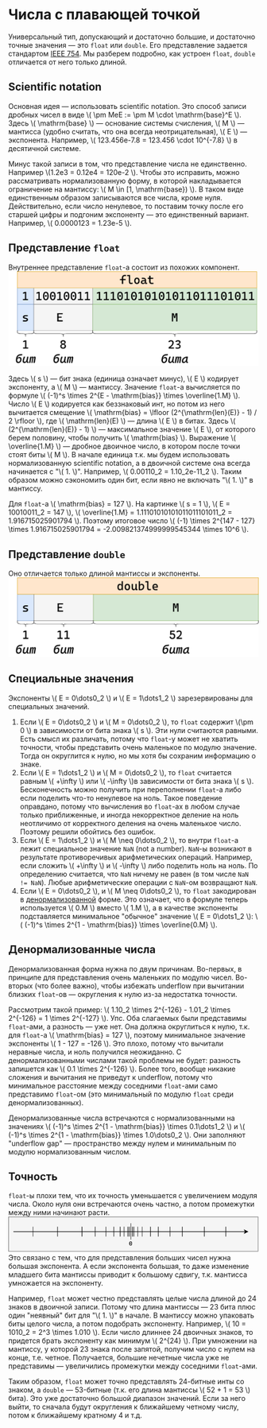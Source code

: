 # Числа с плавающей точкой

Универсальный тип, допускающий и достаточно большие, и достаточно точные
значения &mdash; это `float` или `double`. Его представление задается стандартом
[IEEE 754](https://en.wikipedia.org/wiki/IEEE_754). Мы разберем подробно, как
устроен `float`, `double` отличается от него только длиной.

## Scientific notation

Основная идея &mdash; использовать scientific notation. Это способ записи
дробных чисел в виде \\( \\pm MeE := \\pm M \cdot \\mathrm{base}^E  \\). Здесь
\\( \\mathrm{base} \\) &mdash; основание системы счисления, \\( M \\) &mdash;
мантисса (удобно считать, что она всегда неотрицательная), \\( E \\) &mdash;
экспонента. Например, \\( 123.456e-7.8 = 123.456 \cdot 10^{-7.8} \\) в
десятичной системе.

Минус такой записи в том, что представление числа не единственно. Например
\\(1.2e3 = 0.12e4 = 120e-2 \\). Чтобы это исправить, можно рассматривать
нормализованную форму, в которой накладывается ограничение на мантиссу: \\( M
\in [1, \\mathrm{base}) \\). В таком виде единственным образом записываются все
числа, кроме нуля. Действительно, если число ненулевое, то поставим точку после
его старшей цифры и подгоним экспоненту &mdash; это единственный вариант.
Например, \\( 0.0000123 = 1.23e-5 \\).

## Представление `float`

Внутреннее представление `float`-а состоит из похожих компонент.
![float](float.png)

Здесь \\( s \\) &mdash; бит знака (единица означает минус), \\( E \\) кодирует
экспоненту, а \\( M \\) &mdash; мантиссу. Значение `float`-а вычисляется по
формуле \\( (-1)^s \times 2^{E - \\mathrm{bias}} \times \\overline{1.M} \\).
Число \\( E \\) кодируется как беззнаковый инт, но потом из него вычитается
смещение \\( \\mathrm{bias} = \\lfloor (2^{\\mathrm{len}(E)} - 1) / 2 \\rfloor
\\), где \\( \\mathrm{len}(E) \\) &mdash; длина \\( E \\) в битах. Здесь \\(
(2^{\\mathrm{len}(E)} - 1) \\) &mdash; максимальное значение \\( E \\), от
которого берем половину, чтобы получить \\( \\mathrm{bias} \\). Выражение \\(
\\overline{1.M} \\) &mdash; дробное двоичное число, в котором после точки стоят
биты \\( M \\). В начале единица т.к. мы будем использовать нормализованную
scientific notation, а в двоичной системе она всегда начинается с "\\( 1. \\)".
Например, \\( 0.00110_2 = 1.10_2e-11_2 \\). Таким образом можно сэкономить один
бит, если явно нe включать "\\( 1. \\)" в мантиссу.

Для `float`-а \\( \\mathrm{bias} = 127 \\). На картинке \\( s = 1 \\), \\( E =
10010011_2 = 147 \\), \\( \\overline{1.M} = 1.11101010101011011101011_2 =
1.916715025901794 \\). Поэтому итоговое число \\( (-1) \\times 2^{147 - 127}
\\times 1.916715025901794 = -2.009821374999999545344 \\times 10^6 \\).

## Представление `double`

Оно отличается только длиной мантиссы и экспоненты.
![double](double.png)

## Специальные значения

Экспоненты \\( E = 0\dots0_2 \\) и \\( E = 1\dots1_2 \\) зарезервированы для
специальных значений.
1. Если \\( E = 0\dots0_2 \\) и \\( M = 0\dots0_2 \\), то `float` содержит
   \\(\pm 0 \\) в зависимости от бита знака \\( s \\). Эти нули считаются
   равными. Есть смысл их различать, потому что `float`-у может не хватить
   точности, чтобы представить очень маленькое по модулю значение. Тогда он
   округлится к нулю, но мы хотя бы сохраним информацию о знаке.
1. Если \\( E = 1\dots1_2 \\) и \\( M = 0\dots0_2 \\), то `float` считается
   равным \\( +\infty \\) или \\( -\infty \\)в зависимости от бита знака \\( s
   \\). Бесконечность можно получить при переполнении `float`-а либо если
   поделить что-то ненулевое на ноль. Такое поведение оправдано, потому что
   вычисления во `float`-ах в любом случае только приближенные, и иногда
   некорректное деление на ноль неотличимо от корректного деления на очень
   маленькое число. Поэтому решили обойтись без ошибок.
1. Если \\( E = 1\dots1_2 \\) и \\( M \neq 0\dots0_2 \\), то внутри `float`-а
   лежит специальное значение `NaN` (not a number). `NaN`-ы возникают в
   результате противоречивых арифметических операций. Например, если сложить \\(
   +\infty \\) и \\( -\infty \\) либо поделить ноль на ноль. По определению
   считается, что `NaN` ничему не равен (в том числе `NaN != NaN`). Любые
   арифметические операции с `NaN`-ом возвращают `NaN`.
1. Если \\( E = 0\dots0_2 \\), и \\( M \neq 0\dots0_2 \\), то `float`
   закодирован в
   [денормализованной](https://en.wikipedia.org/wiki/Subnormal_number) форме.
   Это означает, что в формуле теперь используется \\( 0.M \\) вместо \\( 1.M
   \\), а в качестве экспоненты подставляется минимальное "обычное" значение \\(
   E = 0\dots1_2 \\): \\( (-1)^s \times 2^{1 - \\mathrm{bias}} \times
   \\overline{0.M} \\).

## Денормализованные числа

Денормализованная форма нужна по двум причинам. Во-первых, в принципе для
представления очень маленьких по модулю чисел. Во-вторых (что более важно),
чтобы избежать underflow при вычитании близких `float`-ов &mdash; округления к
нулю из-за недостатка точности.

Рассмотрим такой пример: \\( 1.10_2 \\times 2^{-126} - 1.01_2 \\times 2^{-126} =
1 \\times 2^{-127} \\). Упс. Оба слагаемых были представимы `float`-ами, а
разность &mdash; уже нет. Она должна округлиться к нулю, т.к. для `float`-а \\(
\\mathrm{bias} = 127 \\), поэтому минимальное значение экспоненты \\( 1 - 127 =
-126 \\). Это плохо, потому что вычитали неравные числа, и ноль получился
неожиданно. С денормализованными числами такой проблемы не будет: разность
запишется как \\( 0.1 \\times 2^{-126} \\). Более того, вообще никакие сложения
и вычитания не приведут к underflow, потому что минимальное расстояние между
соседними `float`-ами само представимо `float`-ом (это минимальный по модулю
`float` среди денормализованных).

Денормализованные числа встречаются с нормализованными на значениях \\( (-1)^s
\times 2^{1 - \\mathrm{bias}} \times 0.1\dots1_2 \\) и \\( (-1)^s \times 2^{1 -
\\mathrm{bias}} \times 1.0\dots0_2 \\). Они заполняют "underflow gap" &mdash;
пространство между нулем и минимальным по модулю нормализованным числом.

## Точность

`float`-ы плохи тем, что их точность уменьшается с увеличением модуля числа.
Около нуля они встречаются очень частно, а потом промежутки между ними начинают
расти.
![Числовая прямая](line.png)
Это связано с тем, что для представления больших чисел нужна большая
экспонента. А если экспонента большая, то даже изменение младшего бита мантиссы
приводит к большому сдвигу, т.к. мантисса умножается на экспоненту.

Например, `float` может честно представлять целые числа длиной до 24 знаков в
двоичной записи. Потому что длина мантиссы &mdash; 23 бита плюс один "неявный"
бит для "\\( 1. \\)" в начале. В мантиссу можно упаковать биты целого числа, а
потом подобрать экспоненту. Например, \\( 10 = 1010_2 = 2^3 \\times 1.010 \\).
Если число длиннее 24 двоичных знаков, то придется брать экспоненту как минимум
\\( 2^{24} \\). При умножении на мантиссу, у которой 23 знака после запятой,
получим число с нулем на конце, т.е. четное. Получается, большие нечетные числа
уже не представимы &mdash; увеличились промежутки между соседними `float`-ами.

Таким образом, `float` может точно представлять 24-битные инты со знаком, а
`double` &mdash; 53-битные (т.к. его длина мантиссы \\( 52 + 1 = 53 \\) бита).
Это уже достаточно большой диапазон значений. Если за него выйти, то сначала
будут округления к ближайшему четному числу, потом к ближайшему кратному 4 и
т.д.